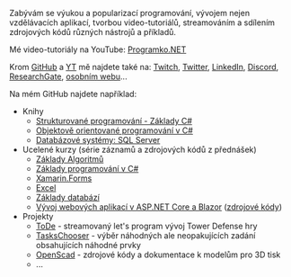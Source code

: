 Zabývám se výukou a popularizací programování, vývojem nejen vzdělávacích aplikací, tvorbou video-tutoriálů, streamováním a sdílením zdrojových kódů různých nástrojů a příkladů.

Mé video-tutoriály na YouTube: [Programko.NET](https://Programko.NET)

Krom [GitHub](https://github.com/PetrVobornik) a [YT](https://Programko.NET) mě najdete také na: [Twitch](https://www.twitch.tv/petrvobornik), [Twitter](https://twitter.com/VobornikPetr), [LinkedIn](https://www.linkedin.com/in/pvobornik), [Discord](https://programko.net/discord), [ResearchGate](https://www.researchgate.net/profile/Petr-Vobornik), [osobním webu](https://www.petrvobornik.cz/)...

Na mém GitHub najdete například:
* Knihy
  - [Strukturované programování - Základy C#](https://programko.net/zaklady-cs/kniha)
  - [Objektově orientované programování v C#](https://programko.net/oop/kniha)
  - [Databázové systémy: SQL Server](https://programko.net/databaze/kniha)
* Ucelené kurzy (série záznamů a zdrojových kódů z přednášek)
  - [Základy Algoritmů](https://github.com/PetrVobornik/prednasky/tree/master/Algoritmy)
  - [Základy programování v C#](https://github.com/PetrVobornik/prednasky/tree/master/ZakladyCs)
  - [Xamarin.Forms](https://github.com/PetrVobornik/prednasky/tree/master/Xamarin.Forms)
  - [Excel](https://github.com/PetrVobornik/prednasky/tree/master/Excel)
  - [Základy databází](https://github.com/PetrVobornik/prednasky/tree/master/Databaze)
  - [Vývoj webových aplikací v ASP.NET Core a Blazor](https://programko.net/aspnetcore) ([zdrojové kódy](https://github.com/PetrVobornik/AspNetCore22))
* Projekty
  - [ToDe](https://github.com/PetrVobornik/ToDe) - streamovaný let's program vývoj Tower Defense hry
  - [TasksChooser](https://github.com/PetrVobornik/TasksChooser) - výběr náhodných ale neopakujících zadání obsahujících náhodné prvky
  - [OpenScad](https://github.com/PetrVobornik/OpenSCAD) - zdrojové kódy a dokumentace k modelům pro 3D tisk
  - ...
